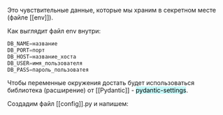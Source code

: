 Это чувствительные данные, которые мы храним в секретном месте (файле [[env]]).

Как выглядит файл env внутри:
```python
DB_NAME=название  
DB_PORT=порт  
DB_HOST=название_хоста 
DB_USER=имя_пользователя  
DB_PASS=пароль_пользоватея
```

Чтобы переменные окружения достать будет использоваться библиотека (расширение) от [[Pydantic]] - <mark style="background: #ABF7F7A6;">pydantic-settings</mark>.

Создадим файл [[config]].py и напишем:
```python

```
